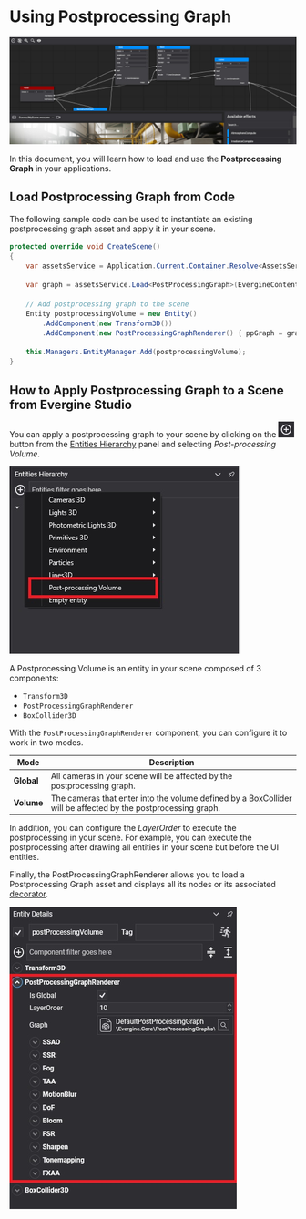 # Using Postprocessing Graph

![Postprocessing Graph header](images/PostProcessingGraph.jpg)

In this document, you will learn how to load and use the **Postprocessing Graph** in your applications.

## Load Postprocessing Graph from Code
The following sample code can be used to instantiate an existing postprocessing graph asset and apply it in your scene.
```csharp
protected override void CreateScene()
{
    var assetsService = Application.Current.Container.Resolve<AssetsService>();

    var graph = assetsService.Load<PostProcessingGraph>(EvergineContent.PostprocessingGraph.MyPostProcessingGraph);

    // Add postprocessing graph to the scene
    Entity postprocessingVolume = new Entity()
        .AddComponent(new Transform3D())
        .AddComponent(new PostProcessingGraphRenderer() { ppGraph = graph });

    this.Managers.EntityManager.Add(postprocessingVolume);
}
```

## How to Apply Postprocessing Graph to a Scene from Evergine Studio

You can apply a postprocessing graph to your scene by clicking on the ![Plus Icon](../images/plusIcon.jpg) button from the [Entities Hierarchy](../../evergine_studio/interface.md) panel and selecting _Post-processing Volume_.

![Create Postprocessing Volume](images/CreatePostprocessingGraph.jpg)

A Postprocessing Volume is an entity in your scene composed of 3 components:
* `Transform3D`
* `PostProcessingGraphRenderer`
* `BoxCollider3D`

With the `PostProcessingGraphRenderer` component, you can configure it to work in two modes.

| Mode | Description |
| ---- | ----------- |
| **Global** | All cameras in your scene will be affected by the postprocessing graph. |
| **Volume** | The cameras that enter into the volume defined by a BoxCollider will be affected by the postprocessing graph. |

In addition, you can configure the _LayerOrder_ to execute the postprocessing in your scene. For example, you can execute the postprocessing after drawing all entities in your scene but before the UI entities.

Finally, the PostProcessingGraphRenderer allows you to load a Postprocessing Graph asset and displays all its nodes or its associated [decorator](custom_postprocessing_graph.md).

![Postprocessing Renderer](images/PostprocessingGraphRenderer.jpg)